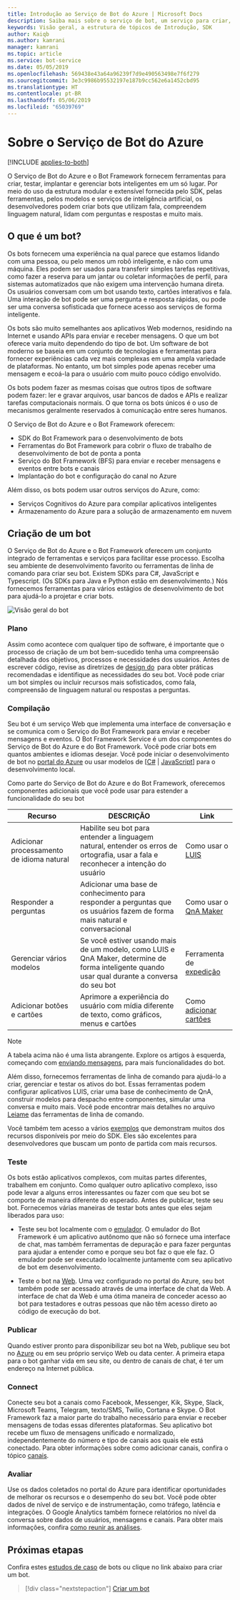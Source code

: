 ```yaml
---
title: Introdução ao Serviço de Bot do Azure | Microsoft Docs
description: Saiba mais sobre o serviço de bot, um serviço para criar, conectar, testar, implantar, monitorar e gerenciar bots.
keywords: Visão geral, a estrutura de tópicos de Introdução, SDK
author: Kaiqb
ms.author: kamrani
manager: kamrani
ms.topic: article
ms.service: bot-service
ms.date: 05/05/2019
ms.openlocfilehash: 569438e43a64a96239f7d9e490563498e7f6f279
ms.sourcegitcommit: 3e3c9986b95532197e187b9cc562e6a1452cbd95
ms.translationtype: HT
ms.contentlocale: pt-BR
ms.lasthandoff: 05/06/2019
ms.locfileid: "65039769"
---
```

# <a name="about-azure-bot-service"></a>Sobre o Serviço de Bot do Azure

[!INCLUDE [applies-to-both](includes/applies-to-both.md)]

O Serviço de Bot do Azure e o Bot Framework fornecem ferramentas para criar, testar, implantar e gerenciar bots inteligentes em um só lugar. Por meio do uso da estrutura modular e extensível fornecida pelo SDK, pelas ferramentas, pelos modelos e serviços de inteligência artificial, os desenvolvedores podem criar bots que utilizam fala, compreendem linguagem natural, lidam com perguntas e respostas e muito mais.

## <a name="what-is-a-bot"></a>O que é um bot?
Os bots fornecem uma experiência na qual parece que estamos lidando com uma pessoa, ou pelo menos um robô inteligente, e não com uma máquina. Eles podem ser usados para transferir simples tarefas repetitivas, como fazer a reserva para um jantar ou coletar informações de perfil, para sistemas automatizados que não exigem uma intervenção humana direta. Os usuários conversam com um bot usando texto, cartões interativos e fala. Uma interação de bot pode ser uma pergunta e resposta rápidas, ou pode ser uma conversa sofisticada que fornece acesso aos serviços de forma inteligente.

Os bots são muito semelhantes aos aplicativos Web modernos, residindo na Internet e usando APIs para enviar e receber mensagens. O que um bot oferece varia muito dependendo do tipo de bot. Um software de bot moderno se baseia em um conjunto de tecnologias e ferramentas para fornecer experiências cada vez mais complexas em uma ampla variedade de plataformas. No entanto, um bot simples pode apenas receber uma mensagem e ecoá-la para o usuário com muito pouco código envolvido. 

Os bots podem fazer as mesmas coisas que outros tipos de software podem fazer: ler e gravar arquivos, usar bancos de dados e APIs e realizar tarefas computacionais normais. O que torna os bots únicos é o uso de mecanismos geralmente reservados à comunicação entre seres humanos. 

O Serviço de Bot do Azure e o Bot Framework oferecem:
- SDK do Bot Framework para o desenvolvimento de bots
- Ferramentas do Bot Framework para cobrir o fluxo de trabalho de desenvolvimento de bot de ponta a ponta
- Serviço do Bot Framework (BFS) para enviar e receber mensagens e eventos entre bots e canais
- Implantação do bot e configuração do canal no Azure

Além disso, os bots podem usar outros serviços do Azure, como:
- Serviços Cognitivos do Azure para compilar aplicativos inteligentes 
- Armazenamento do Azure para a solução de armazenamento em nuvem

## <a name="building-a-bot"></a>Criação de um bot 

O Serviço de Bot do Azure e o Bot Framework oferecem um conjunto integrado de ferramentas e serviços para facilitar esse processo. Escolha seu ambiente de desenvolvimento favorito ou ferramentas de linha de comando para criar seu bot. Existem SDKs para C#, JavaScript e Typescript. (Os SDKs para Java e Python estão em desenvolvimento.) Nós fornecemos ferramentas para vários estágios de desenvolvimento de bot para ajudá-lo a projetar e criar bots.

![Visão geral do bot](media/bot-service-overview.png) 

### <a name="plan"></a>Plano
Assim como acontece com qualquer tipo de software, é importante que o processo de criação de um bot bem-sucedido tenha uma compreensão detalhada dos objetivos, processos e necessidades dos usuários. Antes de escrever código, revise as diretrizes de [design do](bot-service-design-principles.md)  para obter práticas recomendadas e identifique as necessidades do seu bot. Você pode criar um bot simples ou incluir recursos mais sofisticados, como fala, compreensão de linguagem natural ou respostas a perguntas.

### <a name="build"></a>Compilação
Seu bot é um serviço Web que implementa uma interface de conversação e se comunica com o Serviço do Bot Framework para enviar e receber mensagens e eventos. O Bot Framework Service é um dos componentes do Serviço de Bot do Azure e do Bot Framework. Você pode criar bots em quantos ambientes e idiomas desejar. Você pode iniciar o desenvolvimento de bot no [portal do Azure](bot-service-quickstart.md) ou usar modelos de [[C#](dotnet/bot-builder-dotnet-sdk-quickstart.md) | [JavaScript](javascript/bot-builder-javascript-quickstart.md)] para o desenvolvimento local.

Como parte do Serviço de Bot do Azure e do Bot Framework, oferecemos componentes adicionais que você pode usar para estender a funcionalidade do seu bot

| Recurso | DESCRIÇÃO | Link |
| --- | --- | --- |
| Adicionar processamento de idioma natural | Habilite seu bot para entender a linguagem natural, entender os erros de ortografia, usar a fala e reconhecer a intenção do usuário | Como usar o [LUIS](~/v4sdk/bot-builder-howto-v4-luis.md) 
| Responder a perguntas | Adicionar uma base de conhecimento para responder a perguntas que os usuários fazem de forma mais natural e conversacional | Como usar o [QnA Maker](~/v4sdk/bot-builder-howto-qna.md) 
| Gerenciar vários modelos | Se você estiver usando mais de um modelo, como LUIS e QnA Maker, determine de forma inteligente quando usar qual durante a conversa do seu bot | Ferramenta de [expedição](~/v4sdk/bot-builder-tutorial-dispatch.md)|
| Adicionar botões e cartões | Aprimore a experiência do usuário com mídia diferente de texto, como gráficos, menus e cartões | Como [adicionar cartões](v4sdk/bot-builder-howto-add-media-attachments.md) |

> [!NOTE]
> A tabela acima não é uma lista abrangente. Explore os artigos à esquerda, começando com [enviando mensagens](~/v4sdk/bot-builder-howto-send-messages.md), para mais funcionalidades do bot.

Além disso, fornecemos ferramentas de linha de comando para ajudá-lo a criar, gerenciar e testar os ativos do bot. Essas ferramentas podem configurar aplicativos LUIS, criar uma base de conhecimento de QnA, construir modelos para despacho entre componentes, simular uma conversa e muito mais. Você pode encontrar mais detalhes no arquivo [Leiame](https://aka.ms/botbuilder-tools-readme) das ferramentas de linha de comando.

Você também tem acesso a vários [exemplos](https://github.com/microsoft/botbuilder-samples) que demonstram muitos dos recursos disponíveis por meio do SDK. Eles são excelentes para desenvolvedores que buscam um ponto de partida com mais recursos.

### <a name="test"></a>Teste 
Os bots estão aplicativos complexos, com muitas partes diferentes, trabalhem em conjunto. Como qualquer outro aplicativo complexo, isso pode levar a alguns erros interessantes ou fazer com que seu bot se comporte de maneira diferente do esperado. Antes de publicar, teste seu bot. Fornecemos várias maneiras de testar bots antes que eles sejam liberados para uso:

- Teste seu bot localmente com o [emulador](bot-service-debug-emulator.md). O emulador do Bot Framework é um aplicativo autônomo que não só fornece uma interface de chat, mas também ferramentas de depuração e para fazer perguntas para ajudar a entender como e porque seu bot faz o que ele faz.  O emulador pode ser executado localmente juntamente com seu aplicativo de bot em desenvolvimento. 
 
- Teste o bot na [Web](bot-service-manage-test-webchat.md). Uma vez configurado no portal do Azure, seu bot também pode ser acessado através de uma interface de chat da Web. A interface de chat da Web é uma ótima maneira de conceder acesso ao bot para testadores e outras pessoas que não têm acesso direto ao código de execução do bot.

### <a name="publish"></a>Publicar 
Quando estiver pronto para disponibilizar seu bot na Web, publique seu bot no [Azure](bot-builder-howto-deploy-azure.md) ou em seu próprio serviço Web ou data center. A primeira etapa para o bot ganhar vida em seu site, ou dentro de canais de chat, é ter um endereço na Internet pública.

### <a name="connect"></a>Connect          
Conecte seu bot a canais como Facebook, Messenger, Kik, Skype, Slack, Microsoft Teams, Telegram, texto/SMS, Twilio, Cortana e Skype. O Bot Framework faz a maior parte do trabalho necessário para enviar e receber mensagens de todas essas diferentes plataformas. Seu aplicativo bot recebe um fluxo de mensagens unificado e normalizado, independentemente do número e tipo de canais aos quais ele está conectado. Para obter informações sobre como adicionar canais, confira o tópico [canais](bot-service-manage-channels.md).

### <a name="evaluate"></a>Avaliar 
Use os dados coletados no portal do Azure para identificar oportunidades de melhorar os recursos e o desempenho do seu bot. Você pode obter dados de nível de serviço e de instrumentação, como tráfego, latência e integrações. O Google Analytics também fornece relatórios no nível da conversa sobre dados de usuários, mensagens e canais. Para obter mais informações, confira [como reunir as análises](bot-service-manage-analytics.md).


## <a name="next-steps"></a>Próximas etapas
Confira estes [estudos de caso](https://azure.microsoft.com/services/bot-service/) de bots ou clique no link abaixo para criar um bot.
> [!div class="nextstepaction"]
> [Criar um bot](bot-service-quickstart.md)
